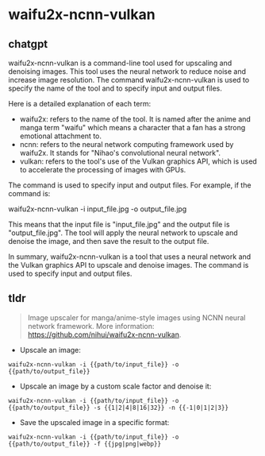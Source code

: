 # waifu2x-ncnn-vulkan 
## chatgpt 
waifu2x-ncnn-vulkan is a command-line tool used for upscaling and denoising images. This tool uses the neural network to reduce noise and increase image resolution. The command waifu2x-ncnn-vulkan is used to specify the name of the tool and to specify input and output files. 

Here is a detailed explanation of each term:

- waifu2x: refers to the name of the tool. It is named after the anime and manga term "waifu" which means a character that a fan has a strong emotional attachment to.
- ncnn: refers to the neural network computing framework used by waifu2x. It stands for "Nihao's convolutional neural network".
- vulkan: refers to the tool's use of the Vulkan graphics API, which is used to accelerate the processing of images with GPUs.

The command is used to specify input and output files. For example, if the command is:

waifu2x-ncnn-vulkan -i input_file.jpg -o output_file.jpg

This means that the input file is "input_file.jpg" and the output file is "output_file.jpg". The tool will apply the neural network to upscale and denoise the image, and then save the result to the output file.

In summary, waifu2x-ncnn-vulkan is a tool that uses a neural network and the Vulkan graphics API to upscale and denoise images. The command is used to specify input and output files. 

## tldr 
 
> Image upscaler for manga/anime-style images using NCNN neural network framework.
> More information: <https://github.com/nihui/waifu2x-ncnn-vulkan>.

- Upscale an image:

`waifu2x-ncnn-vulkan -i {{path/to/input_file}} -o {{path/to/output_file}}`

- Upscale an image by a custom scale factor and denoise it:

`waifu2x-ncnn-vulkan -i {{path/to/input_file}} -o {{path/to/output_file}} -s {{1|2|4|8|16|32}} -n {{-1|0|1|2|3}}`

- Save the upscaled image in a specific format:

`waifu2x-ncnn-vulkan -i {{path/to/input_file}} -o {{path/to/output_file}} -f {{jpg|png|webp}}`
